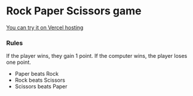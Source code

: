 # Rock Paper Scissors game

[You can try it on Vercel hosting](https://rock-paper-scissors-argentum32.vercel.app/)

### Rules

If the player wins, they gain 1 point. If the computer wins, the player loses one point.

- Paper beats Rock
- Rock beats Scissors
- Scissors beats Paper
